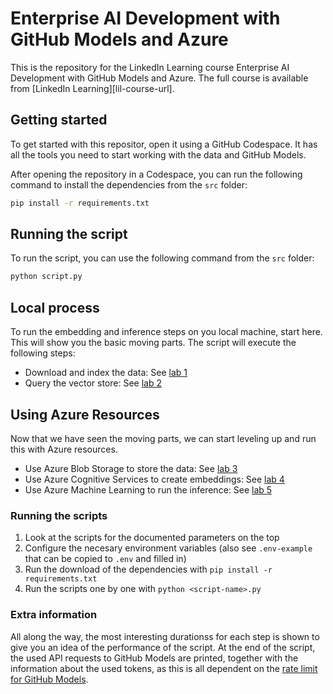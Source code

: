 # Enterprise AI Development with GitHub Models and Azure
This is the repository for the LinkedIn Learning course Enterprise AI Development with GitHub Models and Azure. The full course is available from [LinkedIn Learning][lil-course-url].

## Getting started
To get started with this repositor, open it using a GitHub Codespace. It has all the tools you need to start working with the data and GitHub Models.

After opening the repository in a Codespace, you can run the following command to install the dependencies from the `src` folder:

```bash
pip install -r requirements.txt
```

## Running the script
To run the script, you can use the following command from the `src` folder:

```bash
python script.py
```

## Local process
To run the embedding and inference steps on you local machine, start here. This will show you the basic moving parts.
The script will execute the following steps:

- Download and index the data: See [lab 1](/labs/Lab%201%20-%20Download%20and%20index%20the%20data.md)
- Query the vector store: See [lab 2](/labs/Lab%202%20-%20Query%20the%20vector%20store.md)

## Using Azure Resources
Now that we have seen the moving parts, we can start leveling up and run this with Azure resources.

- Use Azure Blob Storage to store the data: See [lab 3](/labs/Lab%203%20-%20Upload%20the%20data%20into%20blob%20storage.md)
- Use Azure Cognitive Services to create embeddings: See [lab 4](/labs/Lab%204%20-%20Create%20embeddings%20with%20Azure%20OpenAI.md)
- Use Azure Machine Learning to run the inference: See [lab 5](/labs/Lab%205%20-%20Query%20the%20Azure%20OpenAI%20model%20using%20Search.md)

### Running the scripts
1. Look at the scripts for the documented parameters on the top
1. Configure the necesary environment variables (also see `.env-example` that can be copied to `.env` and filled in)
1. Run the download of the dependencies with `pip install -r requirements.txt`
1. Run the scripts one by one with `python <script-name>.py`

### Extra information
All along the way, the most interesting durationss for each step is shown to give you an idea of the performance of the script.
At the end of the script, the used API requests to GitHub Models are printed, together with the information about the used tokens, as this is all dependent on the [rate limit for GitHub Models](https://docs.github.com/en/github-models/prototyping-with-ai-models#rate-limits).
